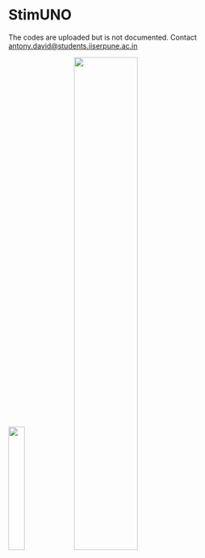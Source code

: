 # StimUNO
The codes are uploaded but is not documented.
Contact antony.david@students.iiserpune.ac.in


<img src="https://user-images.githubusercontent.com/53868332/232069414-0ea1078d-8fa3-40ab-afe2-e6037468b099.png"  width=25% height=25%> <img src="https://user-images.githubusercontent.com/53868332/232069423-caec74de-0cb7-479e-8f11-4af8f2129c7b.png"  width=50% height=50%>
